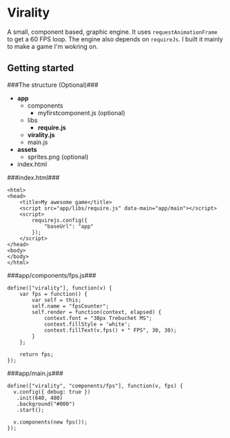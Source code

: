 Virality
========

A small, component based, graphic engine. It uses `requestAnimationFrame` to get a 60 FPS loop. The engine also depends on `requireJs`. I built it mainly to make a game I'm wokring on.

Getting started
---------------

###The structure (Optional)###

- __app__
  - components
      - myfirstcomponent.js (optional)
  - libs
      - __require.js__
  - __virality.js__
  - main.js
- __assets__
  - sprites.png (optional)
- index.html

###index.html###

    <html>
    <head>
        <title>My awesome game</title>
        <script src="app/libs/require.js" data-main="app/main"></script>
        <script>
            requirejs.config({
                "baseUrl": "app"
            });
        </script>
    </head>
    <body>
    </body>
    </html>
    
###app/components/fps.js###

    define(["virality"], function(v) {
        var fps = function() {
            var self = this;
            self.name = "fpsCounter";
            self.render = function(context, elapsed) {
                context.font = "30px Trebuchet MS";
                context.fillStyle = 'white';
                context.fillText(v.fps() + " FPS", 30, 30);
            }
        };
        
        return fps;
    });

###app/main.js###

    define(["virality", "components/fps"], function(v, fps) {
      v.config({ debug: true })
       .init(640, 480)
       .background("#000")
       .start();
      
      v.components(new fps());
    });
